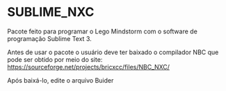 # SUBLIME_NXC

Pacote feito para programar o Lego Mindstorm com o software de programação Sublime Text 3.

Antes de usar o pacote o usuário deve ter baixado o compilador NBC que pode ser obtido por meio do site: https://sourceforge.net/projects/bricxcc/files/NBC_NXC/

Após baixá-lo, edite o arquivo Buider
